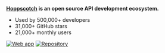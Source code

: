**[Hoppscotch](https://hoppscotch.io) is an open source API development ecosystem.**

- Used by 500,000+ developers
- 31,000+ GitHub stars
- 21,000+ monthly users

[![Web app](https://img.shields.io/badge/Web%20App%20→-10b981)](https://hoppscotch.io) [![Repository](https://img.shields.io/badge/Repository-666?logo=github)](https://github.com/hoppscotch/hoppscotch)
